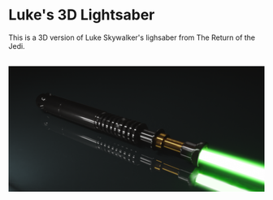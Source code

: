 # Luke's 3D Lightsaber
This is a 3D version of Luke Skywalker's lighsaber from The Return of the Jedi.

<br>
<img src="blender/exports/2kvP0FPVe6VsMo5O.png">
